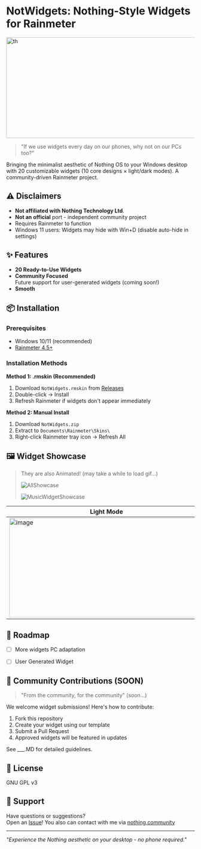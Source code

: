 # NotWidgets: Nothing-Style Widgets for Rainmeter

<img width="800" height="269" alt="th" src="https://github.com/user-attachments/assets/49dacfbf-02a9-4545-9677-9fa597376d3d" />

> "If we use widgets every day on our phones, why not on our PCs too?"

Bringing the minimalist aesthetic of Nothing OS to your Windows desktop with 20 customizable widgets (10 core designs × light/dark modes). A community-driven Rainmeter project.

## ⚠️ Disclaimers

- **Not affiliated with Nothing Technology Ltd**.
- **Not an official** port - independent community project
- Requires Rainmeter to function
- Windows 11 users: Widgets may hide with Win+D (disable auto-hide in settings)


## ✨ Features

- **20 Ready-to-Use Widgets**  
- **Community Focused**  
  Future support for user-generated widgets (coming soon!)
- **Smooth**  

## 📦 Installation

### Prerequisites
- Windows 10/11 (recommended)
- [Rainmeter 4.5+](https://www.rainmeter.net/)

### Installation Methods

**Method 1: .rmskin (Recommended)**
1. Download `NotWidgets.rmskin` from [Releases](link-to-releases)
2. Double-click → Install
3. Refresh Rainmeter if widgets don't appear immediately

**Method 2: Manual Install**
1. Download `NotWidgets.zip`
2. Extract to `Documents\Rainmeter\Skins\`
3. Right-click Rainmeter tray icon → Refresh All

## 🖼️ Widget Showcase

> They are also Animated! (may take a while to load gif...)
>
> ![AllShowcase](https://github.com/user-attachments/assets/96cee0f2-1df7-4920-bbd3-7bda76a7f86b)
>
> ![MusicWidgetShowcase](https://github.com/user-attachments/assets/9c4e45d2-2106-4cd7-b2d7-9630513ac9a3)


| Light Mode | Dark Mode |
|------------|-----------|
| <img width="520" height="265" alt="image" src="https://github.com/user-attachments/assets/0544b34a-8377-4282-bd75-48a65e2f8323" /> | <img width="520" height="265" alt="image" src="https://github.com/user-attachments/assets/7c7f2baa-b812-4c6d-b652-98146490cfb6" /> |



## 🚧 Roadmap

- [ ] More widgets PC adaptation
- [ ] User Generated Widget


## 👥 Community Contributions (SOON)

> "From the community, for the community" (soon...)


We welcome widget submissions! Here's how to contribute:

1. Fork this repository
2. Create your widget using our template
3. Submit a Pull Request
4. Approved widgets will be featured in updates

See ___.MD for detailed guidelines.

## 📜 License

GNU GPL v3

## 💬 Support

Have questions or suggestions?  
Open an [Issue](issues)!
You also can contact with me via [nothing.community](https://nothing.community/u/aramatniyofc)

---

*"Experience the Nothing aesthetic on your desktop - no phone required."*
